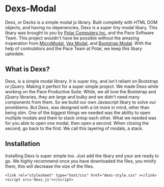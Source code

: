 # Dexs-Modal
Dexs, or Decks is a simple modal js library. Built completly with HTML DOM objects, and having no depenencies, Dexs is a super tiny modal libary. This libary was brought to you by <a href="https://PolarComputersInc.com">Polar Computers Inc.</a> and the Pace Software Team. This project wouldn't have be possible without the amazing insperation from <a href="https://micromodal.now.sh/">MicroModal</a>, <a href="https://github.hubspot.com/vex/">Vex Modal</a>, and <a href="https://getbootstrap.com/">Bootstrap Modal</a>. With the help of contrubitors and the Pace Team at Polar, we keep this libary uptodate.

## What is Dexs?
Dexs, is a simple modal library. It is super tiny, and isn't reliant on Bootstrap or jQuery. Making it perfect for a super simple project. We made Dexs while working on the Pace Productive Suite. While, we all love the Bootstrap and jQuery libraries, they are large and bulky and we didn't need many components from them. So we build our own Javascript libary to solve our promblems. But Dexs, was designed with a lot more in mind, other than being slim. One of the biggest things we needed was the ability to open multiple modals and them to stack ontop each other. What we needed was for you able to open one modal, then open a second. When closing the second, go back to the first. We call this layering of modals, a stack.

## Installation
Installing Dexs is super simple too. Just add the libary and your are ready to go. We highly recommend once you have downloaded the files, you minify them, this will decrease the size of the files.

```
<link rel="stylesheet" type="text/css" href="dexs-style.css" ></link>
<script src='dexs.js'></script>
```
